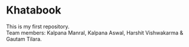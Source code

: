 # Khatabook
This is my first repository.<br>
Team members: Kalpana Manral, Kalpana Aswal, Harshit Vishwakarma & Gautam Tilara.
